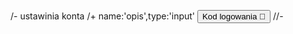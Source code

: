/- ustawinia konta
/+ name:'opis',type:'input'
<button onclick="kodLog()">Kod logowania 🔐</button>
//-